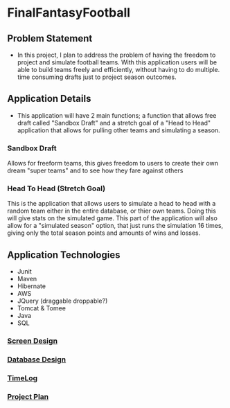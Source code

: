 # FinalFantasyFootball

## Problem Statement
* In this project, I plan to address the problem of having the freedom to project and simulate football
teams. With this application users will be able to build teams freely and efficiently, without 
having to do multiple. time consuming drafts just to project season outcomes.

## Application Details
* This application will have 2 main functions; a function that allows free draft called "Sandbox Draft" and a stretch goal of a "Head to Head" application that allows for pulling other teams and simulating a season.

### Sandbox Draft
Allows for freeform teams, this gives freedom to users to create their own dream "super teams"
and to see how they fare against others

### Head To Head (Stretch Goal)
This is the application that allows users to simulate a head to head with a random team either
in the entire database, or thier own teams. Doing this will give stats on the simulated game. 
This part of the application will also allow for a "simulated season" option, that just runs
the simulation 16 times, giving only the total season points and amounts of wins and losses.

## Application Technologies
* Junit
* Maven
* Hibernate
* AWS
* JQuery (draggable droppable?)
* Tomcat & Tomee
* Java
* SQL</br>

### [Screen Design](screendesign.md)
### [Database Design](databasedesign.md)</br>

### [TimeLog](TimeLog.md)
### [Project Plan](../fantasybasketballbuilder/ProjectPlan.md)
